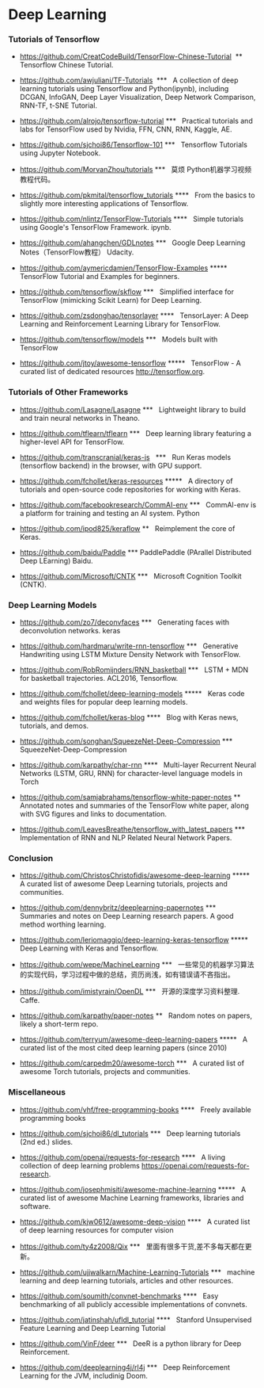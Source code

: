 # Deep Learning

### Tutorials of Tensorflow 

* https://github.com/CreatCodeBuild/TensorFlow-Chinese-Tutorial  **   
Tensorflow Chinese Tutorial. 

* https://github.com/awjuliani/TF-Tutorials  ***   
A collection of deep learning tutorials using Tensorflow and Python(ipynb), including DCGAN, InfoGAN, Deep Layer Visualization, 
Deep Network Comparison, RNN-TF, t-SNE Tutorial.

* https://github.com/alrojo/tensorflow-tutorial ***  
Practical tutorials and labs for TensorFlow used by Nvidia, FFN, CNN, RNN, Kaggle, AE.

* https://github.com/sjchoi86/Tensorflow-101 ***  
Tensorflow Tutorials using Jupyter Notebook.

* https://github.com/MorvanZhou/tutorials ***  
莫烦 Python机器学习视频教程代码。

* https://github.com/pkmital/tensorflow_tutorials ****  
From the basics to slightly more interesting applications of Tensorflow.

* https://github.com/nlintz/TensorFlow-Tutorials ****  
Simple tutorials using Google's TensorFlow Framework. ipynb.

* https://github.com/ahangchen/GDLnotes ***  
Google Deep Learning Notes（TensorFlow教程） Udacity.

* https://github.com/aymericdamien/TensorFlow-Examples *****  
TensorFlow Tutorial and Examples for beginners.

* https://github.com/tensorflow/skflow ***  
Simplified interface for TensorFlow (mimicking Scikit Learn) for Deep Learning.

* https://github.com/zsdonghao/tensorlayer ****  
TensorLayer: A Deep Learning and Reinforcement Learning Library for TensorFlow.

* https://github.com/tensorflow/models ***  
Models built with TensorFlow

* https://github.com/jtoy/awesome-tensorflow *****  
TensorFlow - A curated list of dedicated resources http://tensorflow.org.



### Tutorials of Other Frameworks 

* https://github.com/Lasagne/Lasagne ***  
Lightweight library to build and train neural networks in Theano.

* https://github.com/tflearn/tflearn ***  
Deep learning library featuring a higher-level API for TensorFlow.

* https://github.com/transcranial/keras-js   ***  
Run Keras models (tensorflow backend) in the browser, with GPU support.

* https://github.com/fchollet/keras-resources *****  
A directory of tutorials and open-source code repositories for working with Keras.

* https://github.com/facebookresearch/CommAI-env ***  
CommAI-env is a platform for training and testing an AI system. Python

* https://github.com/ipod825/keraflow **  
Reimplement the core of Keras.

* https://github.com/baidu/Paddle ***
PaddlePaddle (PArallel Distributed Deep LEarning) Baidu.

* https://github.com/Microsoft/CNTK ***  
Microsoft Cognition Toolkit (CNTK).

### Deep Learning Models
* https://github.com/zo7/deconvfaces ***  
Generating faces with deconvolution networks. keras

* https://github.com/hardmaru/write-rnn-tensorflow ***  
Generative Handwriting using LSTM Mixture Density Network with TensorFlow.

* https://github.com/RobRomijnders/RNN_basketball ***  
LSTM + MDN for basketball trajectories. ACL2016, Tensorflow.

* https://github.com/fchollet/deep-learning-models *****  
Keras code and weights files for popular deep learning models.

* https://github.com/fchollet/keras-blog ****  
Blog with Keras news, tutorials, and demos.

* https://github.com/songhan/SqueezeNet-Deep-Compression ***  
SqueezeNet-Deep-Compression

* https://github.com/karpathy/char-rnn ****  
Multi-layer Recurrent Neural Networks (LSTM, GRU, RNN) for character-level language models in Torch

* https://github.com/samjabrahams/tensorflow-white-paper-notes **  
Annotated notes and summaries of the TensorFlow white paper, along with SVG figures and links to documentation.

* https://github.com/LeavesBreathe/tensorflow_with_latest_papers ***  
Implementation of RNN and NLP Related Neural Network Papers.

###  Conclusion

* https://github.com/ChristosChristofidis/awesome-deep-learning *****  
A curated list of awesome Deep Learning tutorials, projects and communities.

* https://github.com/dennybritz/deeplearning-papernotes ***  
Summaries and notes on Deep Learning research papers. A good method worthing learning.

* https://github.com/leriomaggio/deep-learning-keras-tensorflow *****  
Deep Learning with Keras and Tensorflow.

* https://github.com/wepe/MachineLearning ***  
一些常见的机器学习算法的实现代码，学习过程中做的总结，资历尚浅，如有错误请不吝指出。

* https://github.com/imistyrain/OpenDL ***  
开源的深度学习资料整理. Caffe.

* https://github.com/karpathy/paper-notes **  
Random notes on papers, likely a short-term repo.

* https://github.com/terryum/awesome-deep-learning-papers *****  
A curated list of the most cited deep learning papers (since 2010)

* https://github.com/carpedm20/awesome-torch ***  
A curated list of awesome Torch tutorials, projects and communities.

### Miscellaneous
* https://github.com/vhf/free-programming-books ****  
Freely available programming books

* https://github.com/sjchoi86/dl_tutorials ***  
Deep learning tutorials (2nd ed.) slides.

* https://github.com/openai/requests-for-research ****  
A living collection of deep learning problems https://openai.com/requests-for-research.

* https://github.com/josephmisiti/awesome-machine-learning *****  
A curated list of awesome Machine Learning frameworks, libraries and software.

* https://github.com/kjw0612/awesome-deep-vision ****  
A curated list of deep learning resources for computer vision

* https://github.com/ty4z2008/Qix ***  
里面有很多干货,差不多每天都在更新。

* https://github.com/ujjwalkarn/Machine-Learning-Tutorials ***  
machine learning and deep learning tutorials, articles and other resources.

* https://github.com/soumith/convnet-benchmarks ****  
Easy benchmarking of all publicly accessible implementations of convnets.

* https://github.com/jatinshah/ufldl_tutorial ****  
Stanford Unsupervised Feature Learning and Deep Learning Tutorial

* https://github.com/VinF/deer ***  
DeeR is a python library for Deep Reinforcement. 

* https://github.com/deeplearning4j/rl4j ***  
Deep Reinforcement Learning for the JVM, includinig Doom.
